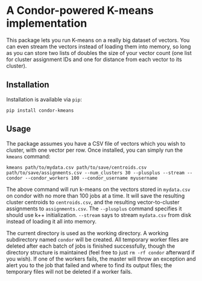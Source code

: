 # A Condor-powered K-means implementation

This package lets you run K-means on a really big dataset of vectors. You can even stream the vectors instead of loading them into memory, so long as you can store two lists of doubles the size of your vector count (one list for cluster assignment IDs and one for distance from each vector to its cluster).

## Installation

Installation is available via `pip`:

```
pip install condor-kmeans
```

## Usage

The package assumes you have a CSV file of vectors which you wish to cluster, with one vector per row. Once installed, you can simply run the `kmeans` command:

```
kmeans path/to/mydata.csv path/to/save/centroids.csv path/to/save/assignments.csv --num_clusters 30 --plusplus --stream --condor --condor_workers 100 --condor_username myusername
```

The above command will run k-means on the vectors stored in `mydata.csv` on condor with no more than 100 jobs at a time. It will save the resulting cluster centroids to `centroids.csv`, and the resulting vector-to-cluster assignments to `assignments.csv`. The `--plusplus` command specifies it should use k++ initialization. `--stream` says to stream `mydata.csv` from disk instead of loading it all into memory.

The current directory is used as the working directory. A working subdirectory named `condor` will be created. All temporary worker files are deleted after each batch of jobs is finished successfully, though the directory structure is maintained (feel free to just `rm -rf condor` afterward if you wish). If one of the workers fails, the master will throw an exception and alert you to the job that failed and where to find its output files; the temporary files will not be deleted if a worker fails.